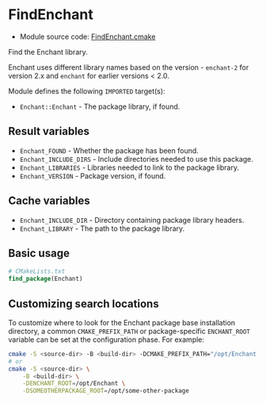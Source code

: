 <!-- This is auto-generated file. -->
# FindEnchant

* Module source code: [FindEnchant.cmake](https://github.com/petk/php-build-system/blob/master/cmake/cmake/modules/FindEnchant.cmake)

Find the Enchant library.

Enchant uses different library names based on the version - `enchant-2` for
version 2.x and `enchant` for earlier versions < 2.0.

Module defines the following `IMPORTED` target(s):

* `Enchant::Enchant` - The package library, if found.

## Result variables

* `Enchant_FOUND` - Whether the package has been found.
* `Enchant_INCLUDE_DIRS` - Include directories needed to use this package.
* `Enchant_LIBRARIES` - Libraries needed to link to the package library.
* `Enchant_VERSION` - Package version, if found.

## Cache variables

* `Enchant_INCLUDE_DIR` - Directory containing package library headers.
* `Enchant_LIBRARY` - The path to the package library.

## Basic usage

```cmake
# CMakeLists.txt
find_package(Enchant)
```

## Customizing search locations

To customize where to look for the Enchant package base
installation directory, a common `CMAKE_PREFIX_PATH` or
package-specific `ENCHANT_ROOT` variable can be set at
the configuration phase. For example:

```sh
cmake -S <source-dir> -B <build-dir> -DCMAKE_PREFIX_PATH="/opt/Enchant;/opt/some-other-package"
# or
cmake -S <source-dir> \
    -B <build-dir> \
    -DENCHANT_ROOT=/opt/Enchant \
    -DSOMEOTHERPACKAGE_ROOT=/opt/some-other-package
```
